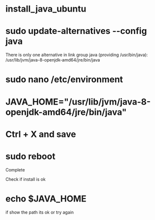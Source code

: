 # install_java_ubuntu

# sudo update-alternatives --config java

There is only one alternative in link group java (providing /usr/bin/java): /usr/lib/jvm/java-8-openjdk-amd64/jre/bin/java

# sudo nano /etc/environment
# JAVA_HOME="/usr/lib/jvm/java-8-openjdk-amd64/jre/bin/java"
# Ctrl + X and save
# sudo reboot

Complete

Check if install is ok 
# echo $JAVA_HOME
if show the path its ok or try again
